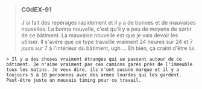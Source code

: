 > ### **C0dEX-91**  
> 
> J'ai fait des repérages rapidement et il y a de bonnes et de mauvaises nouvelles. La bonne nouvelle, c'est qu'il y a peu de moyens de sortir de ce bâtiment. La mauvaise nouvelle est que je vais devoir les utiliser. Il s'avère que ce type travaille vraiment 24 heures sur 24 et 7 jours sur 7 à l'intérieur du bâtiment, ugh ... Eh bien, ça craint d'être lui.  
>  
	> Il y a des choses vraiment étranges qui se passent autour de ce bâtiment. Je n'aime vraiment pas ces camions garés près de l'immeuble tous les matins. Je veux dire, ils n'ont aucune marque et il y a toujours 5 à 10 personnes avec des armes lourdes qui les gardent. Peut-être juste un mauvais timing pour ce travail.
